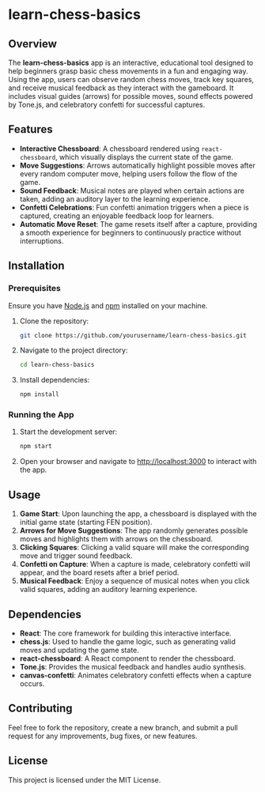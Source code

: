 # learn-chess-basics

## Overview

The **learn-chess-basics** app is an interactive, educational tool designed to help beginners grasp basic chess movements in a fun and engaging way. Using the app, users can observe random chess moves, track key squares, and receive musical feedback as they interact with the gameboard. It includes visual guides (arrows) for possible moves, sound effects powered by Tone.js, and celebratory confetti for successful captures.

## Features

- **Interactive Chessboard**: A chessboard rendered using `react-chessboard`, which visually displays the current state of the game.
- **Move Suggestions**: Arrows automatically highlight possible moves after every random computer move, helping users follow the flow of the game.
- **Sound Feedback**: Musical notes are played when certain actions are taken, adding an auditory layer to the learning experience.
- **Confetti Celebrations**: Fun confetti animation triggers when a piece is captured, creating an enjoyable feedback loop for learners.
- **Automatic Move Reset**: The game resets itself after a capture, providing a smooth experience for beginners to continuously practice without interruptions.

## Installation

### Prerequisites

Ensure you have [Node.js](https://nodejs.org/en/download/) and [npm](https://www.npmjs.com/get-npm) installed on your machine.

1. Clone the repository:
   ```bash
   git clone https://github.com/yourusername/learn-chess-basics.git
   ```
2. Navigate to the project directory:
   ```bash
   cd learn-chess-basics
   ```
3. Install dependencies:
   ```bash
   npm install
   ```

### Running the App

1. Start the development server:
   ```bash
   npm start
   ```
2. Open your browser and navigate to [http://localhost:3000](http://localhost:3000) to interact with the app.

## Usage

1. **Game Start**: Upon launching the app, a chessboard is displayed with the initial game state (starting FEN position).
2. **Arrows for Move Suggestions**: The app randomly generates possible moves and highlights them with arrows on the chessboard.
3. **Clicking Squares**: Clicking a valid square will make the corresponding move and trigger sound feedback.
4. **Confetti on Capture**: When a capture is made, celebratory confetti will appear, and the board resets after a brief period.
5. **Musical Feedback**: Enjoy a sequence of musical notes when you click valid squares, adding an auditory learning experience.

## Dependencies

- **React**: The core framework for building this interactive interface.
- **chess.js**: Used to handle the game logic, such as generating valid moves and updating the game state.
- **react-chessboard**: A React component to render the chessboard.
- **Tone.js**: Provides the musical feedback and handles audio synthesis.
- **canvas-confetti**: Animates celebratory confetti effects when a capture occurs.

## Contributing

Feel free to fork the repository, create a new branch, and submit a pull request for any improvements, bug fixes, or new features.

## License

This project is licensed under the MIT License.
